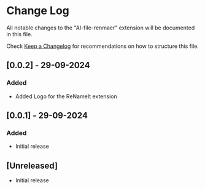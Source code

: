 # Change Log

All notable changes to the "AI-file-renmaer" extension will be documented in this file.

Check [Keep a Changelog](http://keepachangelog.com/) for recommendations on how to structure this file.

## [0.0.2] - 29-09-2024

### Added

- Added Logo for the ReNameIt extension

## [0.0.1] - 29-09-2024

### Added

- Initial release

## [Unreleased]

- Initial release
